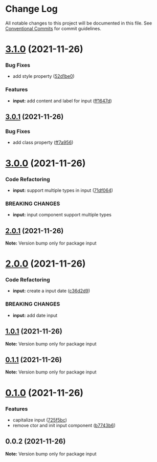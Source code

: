 # Change Log

All notable changes to this project will be documented in this file.
See [Conventional Commits](https://conventionalcommits.org) for commit guidelines.

# [3.1.0](https://github.com/yohitan12/semver-libs/compare/input@3.0.1...input@3.1.0) (2021-11-26)


### Bug Fixes

* add style property ([52d1be0](https://github.com/yohitan12/semver-libs/commit/52d1be027a226d57846fe0c204cad1a9a25499bf))


### Features

* **input:** add content and label for input ([ff1647d](https://github.com/yohitan12/semver-libs/commit/ff1647d2bac6931032b02dcb07dac09e8494563e))





## [3.0.1](https://github.com/yohitan12/semver-libs/compare/input@3.0.0...input@3.0.1) (2021-11-26)


### Bug Fixes

* add class property ([ff7a956](https://github.com/yohitan12/semver-libs/commit/ff7a956e8662bb001adf36347b800082dd08f124))





# [3.0.0](https://github.com/yohitan12/semver-libs/compare/input@2.0.1...input@3.0.0) (2021-11-26)


### Code Refactoring

* **input:** support multiple types in input ([71df064](https://github.com/yohitan12/semver-libs/commit/71df06431f9c0d41bdd71498466487ffd2e9f217))


### BREAKING CHANGES

* **input:** input component support multiple types





## [2.0.1](https://github.com/yohitan12/semver-libs/compare/input@2.0.0...input@2.0.1) (2021-11-26)

**Note:** Version bump only for package input





# [2.0.0](https://github.com/yohitan12/semver-libs/compare/input@1.0.1...input@2.0.0) (2021-11-26)


### Code Refactoring

* **input:** create a input date ([c36d2d9](https://github.com/yohitan12/semver-libs/commit/c36d2d90b88f4b36ca432166e8d1e43d3ce68eb7))


### BREAKING CHANGES

* **input:** add date input





## [1.0.1](https://github.com/yohitan12/semver-libs/compare/input@0.1.1...input@1.0.1) (2021-11-26)

**Note:** Version bump only for package input





## [0.1.1](https://github.com/yohitan12/semver-libs/compare/input@0.1.0...input@0.1.1) (2021-11-26)

**Note:** Version bump only for package input





# [0.1.0](https://github.com/yohitan12/semver-libs/compare/input@0.0.2...input@0.1.0) (2021-11-26)


### Features

* capitalize input ([725f5bc](https://github.com/yohitan12/semver-libs/commit/725f5bc390f8b9963839d9a53fc5521ef45edab4))
* remove ctor and init input component ([b7743b6](https://github.com/yohitan12/semver-libs/commit/b7743b63e2144c171b0ac217e02c7ad6b1e29a01))





## 0.0.2 (2021-11-26)

**Note:** Version bump only for package input

